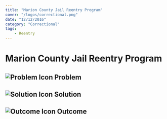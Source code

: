 ```yaml
---
title: "Marion County Jail Reentry Program"
cover: "/logos/correctional.png"
date: "12/12/2016"
category: "Correctional"
tags:
    - Reentry
---
```


# Marion County Jail Reentry Program

## ![Problem Icon](https://github.com/google/material-design-icons/raw/master/alert/1x_web/ic_error_outline_black_48dp.png "Problem") Problem

## ![Solution Icon](https://github.com/google/material-design-icons/raw/master/action/1x_web/ic_lightbulb_outline_black_48dp.png "Solution") Solution

## ![Outcome Icon](https://github.com/google/material-design-icons/raw/master/action/1x_web/ic_view_list_black_48dp.png "Outcome") Outcome
